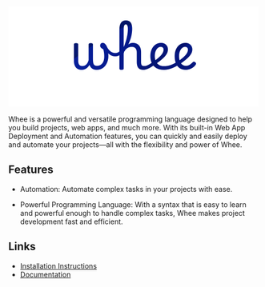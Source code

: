![Whee Logo](https://raw.githubusercontent.com/NarpLang/whee/main/public/images/logo.png)

Whee is a powerful and versatile programming language designed to help you build projects, web apps, and much more. With its built-in Web App Deployment and Automation features, you can quickly and easily deploy and automate your projects—all with the flexibility and power of Whee.
## Features
- Automation: Automate complex tasks in your projects with ease.

- Powerful Programming Language: With a syntax that is easy to learn and powerful enough to handle complex tasks, Whee makes project development fast and efficient.
## Links
- [Installation Instructions](/INSTALL.md)
- [Documentation](https://whee.leon8326.org/docs)
